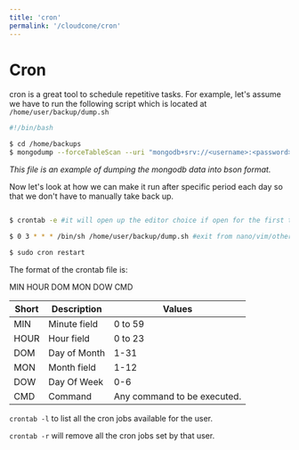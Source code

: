 ```yaml
---
title: 'cron'
permalink: '/cloudcone/cron'
---
```


# Cron

cron is a great tool to schedule repetitive tasks. For example, let's assume we have to run the following script which is located at <code>/home/user/backup/dump.sh</code>

```bash
#!/bin/bash

$ cd /home/backups
$ mongodump --forceTableScan --uri "mongodb+srv://<username>:<password>@cluster0.a2zef.mongodb.net/<databasename>" --out `date +"%Y-%m-%d"` --gzip

```

_This file is an example of dumping the mongodb data into bson format._

Now let's look at how we can make it run after specific period each day so that we don't have to manually take back up.

```bash

$ crontab -e #it will open up the editor choice if open for the first time. Or else, it will open up the file.

$ 0 3 * * * /bin/sh /home/user/backup/dump.sh #exit from nano/vim/other editor

$ sudo cron restart

```

The format of the crontab file is:

MIN HOUR DOM MON DOW CMD

| Short | Description  | Values                      |
| ----- | ------------ | --------------------------- |
| MIN   | Minute field | 0 to 59                     |
| HOUR  | Hour field   | 0 to 23                     |
| DOM   | Day of Month | 1-31                        |
| MON   | Month field  | 1-12                        |
| DOW   | Day Of Week  | 0-6                         |
| CMD   | Command      | Any command to be executed. |

<code>crontab -l</code> to list all the cron jobs available for the user.

<code>crontab -r</code> will remove all the cron jobs set by that user.